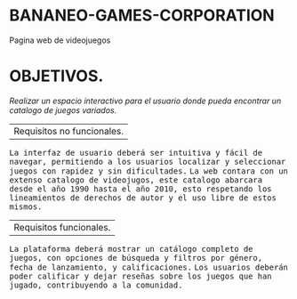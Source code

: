 # BANANEO-GAMES-CORPORATION
Pagina web de videojuegos 

<h1>OBJETIVOS.</h1>
<em>Realizar un espacio interactivo para el usuario donde pueda encontrar un catalogo de juegos variados.</em>

<table><tr><td>Requisitos no funcionales.</td></tr></table>
<samp>La interfaz de usuario deberá ser intuitiva y fácil de navegar, permitiendo a los usuarios localizar y seleccionar juegos con rapidez y sin dificultades.</samp>
<samp>La web contara con un extenso catalogo de videojugos, este catalogo abarcara desde el año 1990 hasta el año 2010, esto respetando los lineamientos de derechos de autor y el uso libre de estos mismos.</samp>

<table><tr><td>Requisitos funcionales.</td></tr></table>
<samp>La plataforma deberá mostrar un catálogo completo de juegos, con opciones de búsqueda y filtros por género, fecha de lanzamiento, y calificaciones.</samp>
<samp>Los usuarios deberán poder calificar y dejar reseñas sobre los juegos que han jugado, contribuyendo a la comunidad.</samp>
